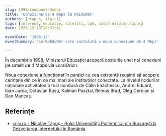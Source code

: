 ```yaml
---
slug: 1998/roedunet-4mbps
title: 'Conexiune de 4 mbps la RoEduNet'
authors: [ntapus, ilg-ul]
tags: [internet, educatie, sateliti, upb, autor:nicolae.tapus]
date: 2023-12-13T18:31:31

eventDate: '1998-12'
eventSummary: 'La RoEduNet este instalată o nouă conexiune de 4 Mbps'

---
```


În decembrie 1998, Ministerul Educației acoperă costurile unei noi conexiuni pe satelit de 4 Mbps via LoralOrion.

<!-- truncate -->

Noua conexiune a funcționat în paralel cu cea existentă reușind să acopere cerințele din ce în ce mai mari ale instituțiilor conectate. La nivelul nodurilor naționale activitatea a fost condusă de Călin Enăchescu, Andrei Eduard, Ioan Jurca, Octavian Rusu, Kalman Pusztai, Remus Brad, Oleg Cernian și Dan Mancaș.

## Referințe

- [cniv.ro - Nicolae Tăpuș - Rolul Universității Politehnica din București la Dezvoltarea Internetului în România](https://cniv.ro/documents/26/CNIV_Volum_Aniversar_2023_-_Versiune_Online_DPxioQg.pdf)
